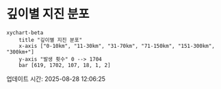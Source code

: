 # 깊이별 지진 분포

```mermaid
xychart-beta
    title "깊이별 지진 분포"
    x-axis ["0-10km", "11-30km", "31-70km", "71-150km", "151-300km", "300km+"]
    y-axis "발생 횟수" 0 --> 1704
    bar [619, 1702, 107, 18, 1, 2]
```

업데이트 시간: 2025-08-28 12:06:25
